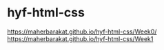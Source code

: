 # hyf-html-css
https://maherbarakat.github.io/hyf-html-css/Week0/
https://maherbarakat.github.io/hyf-html-css/Week1
